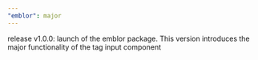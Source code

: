 ```yaml
---
"emblor": major
---
```


release v1.0.0: launch of the emblor package. This version introduces the major functionality of the tag input component
